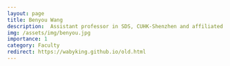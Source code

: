 ```yaml
---
layout: page
title: Benyou Wang
description:  Assistant professor in SDS, CUHK-Shenzhen and affiliated research scientisit in SRIBD
img: /assets/img/benyou.jpg
importance: 1
category: Faculty
redirect: https://wabyking.github.io/old.html
---
```


